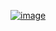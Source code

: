 [![image](https://github.com/wow2658/CodingTest/assets/34699039/0a2a9773-2a09-410d-8fee-abc9dc94f7bf)](https://solved.ac/class?class=1)
